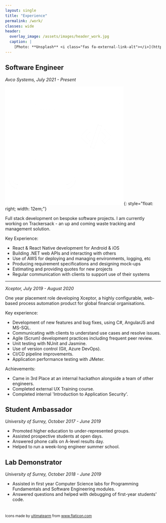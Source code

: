 ```yaml
---
layout: single
title: "Experience"
permalink: /work/
classes: wide
header:
  overlay_image: /assets/images/header_work.jpg
  caption: |
    [Photo: **Unsplash** <i class="fas fa-external-link-alt"></i>](https://unsplash.com/photos/Oja2ty_9ZLM)
---
```


## Software Engineer

_Avco Systems, July 2021 - Present_

![image](/assets/images/computer.png){: style="float: right; width: 12em;"}

Full stack development on bespoke software projects. I am currently working on
Trackersack - an up and coming waste tracking and management solution.

Key Experience:

- React & React Native development for Android & iOS
- Building .NET web APIs and interacting with others
- Use of AWS for deploying and managing environments, logging, etc
- Producing requirement specifications and designing mock-ups
- Estimating and providing quotes for new projects
- Regular communication with clients to support use of their systems

<hr />

_Xceptor, July 2019 - August 2020_

One year placement role developing Xceptor, a highly configurable, web-based
process automation product for global financial organisations.

Key experience:

- Development of new features and bug fixes, using C#, AngularJS and MS-SQL.
- Communicating with clients to understand use cases and resolve issues.
- Agile (Scrum) development practices including frequent peer review.
- Unit testing with NUnit and Jasmine.
- Use of version control (Git, Azure DevOps).
- CI/CD pipeline improvements.
- Application performance testing with JMeter.

Achievements:

- Came in 3rd Place at an internal hackathon alongside a team of other engineers.
- Completed external UX Training course.
- Completed internal 'Introduction to Application Security'.

## Student Ambassador

_University of Surrey, October 2017 - June 2019_

- Promoted higher education to under-represented groups.
- Assisted prospective students at open days.
- Answered phone calls on A-level results day.
- Helped to run a week-long engineer summer school.

## Lab Demonstrator

_University of Surrey, October 2018 - June 2019_

- Assisted in first year Computer Science labs for Programming Fundamentals and
  Software Engineering modules.
- Answered questions and helped with debugging of first-year students' code.

<br />
<sub>
    Icons made by <a href="https://www.flaticon.com/free-icon/computer_2811152?related_item_id=2811152&term=software" title="ultimatearm">ultimatearm</a> from <a href="https://www.flaticon.com/" title="Flaticon">www.flaticon.com</a>
</sub>
